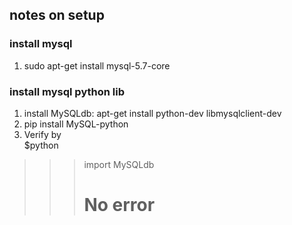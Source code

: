 ## notes on setup

### install mysql
1. sudo apt-get install mysql-5.7-core

### install mysql python lib
1. install MySQLdb: apt-get install python-dev libmysqlclient-dev
2. pip install MySQL-python
3. Verify by  
  $python  
  >>> import MySQLdb  
  >>>  # No error  

